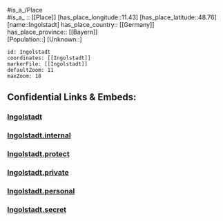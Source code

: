 ﻿---
location: [48.76,11.43] 
mapzoom: [7,12] 
mapmarker: city 
type: City
tags:
- geo/City


SpocWebEntityId: 31111
isDeleted: false
confidential: public

---
#is_a_/Place  
#is_a_ :: [[Place]] 
[has_place_longitude::11.43] 
[has_place_latitude::48.76] 
[name::Ingolstadt] 
has_place_country:: [[Germany]]  
has_place_province:: [[Bayern]]  
[Population::] 
[Unknown::] 


```leaflet
id: Ingolstadt
coordinates: [[Ingolstadt]] 
markerFile: [[Ingolstadt]] 
defaultZoom: 11 
maxZoom: 18
```


## Confidential Links & Embeds: 

### [Ingolstadt](/_public/Earth/Continent/Europe/Europe~Central/Germany/Germany~West/Bayern/counties~Bayern/Ingolstadt.md) 

### [Ingolstadt.internal](/_internal/Earth/Continent/Europe/Europe~Central/Germany/Germany~West/Bayern/counties~Bayern/Ingolstadt.internal.md) 

### [Ingolstadt.protect](/_protect/Earth/Continent/Europe/Europe~Central/Germany/Germany~West/Bayern/counties~Bayern/Ingolstadt.protect.md) 

### [Ingolstadt.private](/_private/Earth/Continent/Europe/Europe~Central/Germany/Germany~West/Bayern/counties~Bayern/Ingolstadt.private.md) 

### [Ingolstadt.personal](/_personal/Earth/Continent/Europe/Europe~Central/Germany/Germany~West/Bayern/counties~Bayern/Ingolstadt.personal.md) 

### [Ingolstadt.secret](/_secret/Earth/Continent/Europe/Europe~Central/Germany/Germany~West/Bayern/counties~Bayern/Ingolstadt.secret.md) 
